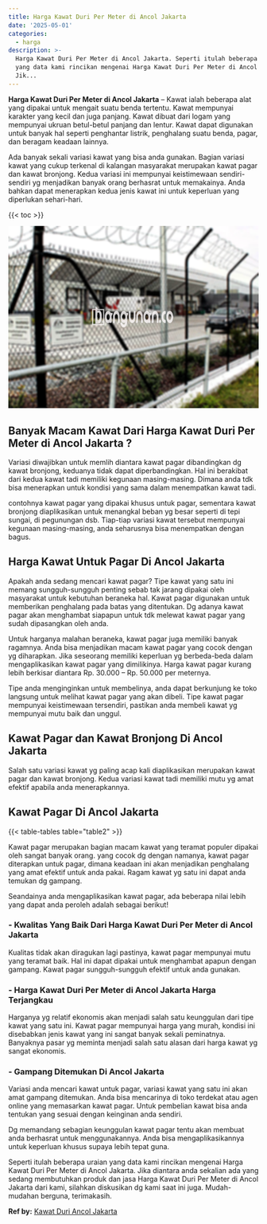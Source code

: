 ```yaml
---
title: Harga Kawat Duri Per Meter di Ancol Jakarta
date: '2025-05-01'
categories:
  - harga
description: >-
  Harga Kawat Duri Per Meter di Ancol Jakarta. Seperti itulah beberapa uraian
  yang data kami rincikan mengenai Harga Kawat Duri Per Meter di Ancol Jakarta.
  Jik...
---
```


**Harga Kawat Duri Per Meter di Ancol Jakarta** – Kawat ialah beberapa alat yang dipakai untuk mengait suatu benda tertentu. Kawat mempunyai karakter yang kecil dan juga panjang. Kawat dibuat dari logam yang mempunyai ukruan betul-betul panjang dan lentur. Kawat dapat digunakan untuk banyak hal seperti penghantar listrik, penghalang suatu benda, pagar, dan beragam keadaan lainnya.

Ada banyak sekali variasi kawat yang bisa anda gunakan. Bagian variasi kawat yang cukup terkenal di kalangan masyarakat merupakan kawat pagar dan kawat bronjong. Kedua variasi ini mempunyai keistimewaan sendiri-sendiri yg menjadikan banyak orang berhasrat untuk memakainya. Anda bahkan dapat menerapkan kedua jenis kawat ini untuk keperluan yang diperlukan sehari-hari.

{{< toc >}}

![Harga Kawat Duri Per Meter di Ancol Jakarta](/images/jual-kawat-murah04.png)

## Banyak Macam Kawat Dari Harga Kawat Duri Per Meter di Ancol Jakarta ?

Variasi diwajibkan untuk memlih diantara kawat pagar dibandingkan dg kawat bronjong, keduanya tidak dapat diperbandingkan. Hal ini berakibat dari kedua kawat tadi memiliki kegunaan masing-masing. Dimana anda tdk bisa menerapkan untuk kondisi yang sama dalam menempatkan kawat tadi.

contohnya kawat pagar yang dipakai khusus untuk pagar, sementara kawat bronjong diaplikasikan untuk menangkal beban yg besar seperti di tepi sungai, di pegunungan dsb. Tiap-tiap variasi kawat tersebut mempunyai kegunaan masing-masing, anda seharusnya bisa menempatkan dengan bagus.

## Harga Kawat Untuk Pagar Di Ancol Jakarta

Apakah anda sedang mencari kawat pagar? Tipe kawat yang satu ini memang sungguh-sungguh penting sebab tak jarang dipakai oleh masyarakat untuk kebutuhan beraneka hal. Kawat pagar digunakan untuk memberikan penghalang pada batas yang ditentukan. Dg adanya kawat pagar akan menghambat siapapun untuk tdk melewat kawat pagar yang sudah dipasangkan oleh anda.

Untuk harganya malahan beraneka, kawat pagar juga memiliki banyak ragamnya. Anda bisa menjadikan macam kawat pagar yang cocok dengan yg diharapkan. Jika seseorang memiliki keperluan yg berbeda-beda dalam mengaplikasikan kawat pagar yang dimilikinya. Harga kawat pagar kurang lebih berkisar diantara Rp. 30.000 – Rp. 50.000 per meternya.

Tipe anda menginginkan untuk membelinya, anda dapat berkunjung ke toko langsung untuk melihat kawat pagar yang akan dibeli. Tipe kawat pagar mempunyai keistimewaan tersendiri, pastikan anda membeli kawat yg mempunyai mutu baik dan unggul.

## Kawat Pagar dan Kawat Bronjong Di Ancol Jakarta

Salah satu variasi kawat yg paling acap kali diaplikasikan merupakan kawat pagar dan kawat bronjong. Kedua variasi kawat tadi memiliki mutu yg amat efektif apabila anda menerapkannya.

## Kawat Pagar Di Ancol Jakarta

{{< table-tables table="table2" >}}

Kawat pagar merupakan bagian macam kawat yang teramat populer dipakai oleh sangat banyak orang. yang cocok dg dengan namanya, kawat pagar diterapkan untuk pagar, dimana keadaan ini akan menjadikan penghalang yang amat efektif untuk anda pakai. Ragam kawat yg satu ini dapat anda temukan dg gampang.

Seandainya anda mengaplikasikan kawat pagar, ada beberapa nilai lebih yang dapat anda peroleh adalah sebagai berikut!

### \- Kwalitas Yang Baik Dari Harga Kawat Duri Per Meter di Ancol Jakarta

Kualitas tidak akan diragukan lagi pastinya, kawat pagar mempunyai mutu yang teramat baik. Hal ini dapat dipakai untuk menghambat apapun dengan gampang. Kawat pagar sungguh-sungguh efektif untuk anda gunakan.

### \- Harga Kawat Duri Per Meter di Ancol Jakarta Harga Terjangkau

Harganya yg relatif ekonomis akan menjadi salah satu keunggulan dari tipe kawat yang satu ini. Kawat pagar mempunyai harga yang murah, kondisi ini disebabkan jenis kawat yang ini sangat banyak sekali peminatnya. Banyaknya pasar yg meminta menjadi salah satu alasan dari harga kawat yg sangat ekonomis.

### \- Gampang Ditemukan Di Ancol Jakarta

Variasi anda mencari kawat untuk pagar, variasi kawat yang satu ini akan amat gampang ditemukan. Anda bisa mencarinya di toko terdekat atau agen online yang memasarkan kawat pagar. Untuk pembelian kawat bisa anda tentukan yang sesuai dengan keinginan anda sendiri.

Dg memandang sebagian keunggulan kawat pagar tentu akan membuat anda berhasrat untuk menggunakannya. Anda bisa mengaplikasikannya untuk keperluan khusus supaya lebih tepat guna.

Seperti itulah beberapa uraian yang data kami rincikan mengenai Harga Kawat Duri Per Meter di Ancol Jakarta. Jika diantara anda sekalian ada yang sedang membutuhkan produk dan jasa Harga Kawat Duri Per Meter di Ancol Jakarta dari kami, silahkan diskusikan dg kami saat ini juga. Mudah-mudahan berguna, terimakasih.

**Ref by:** [Kawat Duri Ancol Jakarta](https://id.wikipedia.org/wiki/Kawat)
